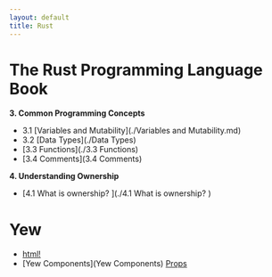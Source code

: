 ```yaml
---
layout: default
title: Rust
---
```



# The Rust Programming Language Book

**3. Common Programming Concepts** 

- 3.1 [Variables and Mutability](./Variables and Mutability.md)
- 3.2 [Data Types](./Data Types)
- [3.3 Functions](./3.3 Functions)
- [3.4 Comments](3.4 Comments)

**4. Understanding Ownership**

- [4.1 What is ownership? ](./4.1 What is ownership? )

# Yew

- [html!](html!)
- [Yew Components](Yew Components)
[ Props]( Props) 
